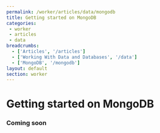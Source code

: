 ```yaml
---
permalink: /worker/articles/data/mongodb
title: Getting started on MongoDB
categories:
 - worker
 - articles
 - data
breadcrumbs:
  - ['Articles', '/articles']
  - ['Working With Data and Databases', '/data']
  - ['MongoDB', '/mongodb']
layout: default
section: worker
---
```


# Getting started on MongoDB

### Coming soon
